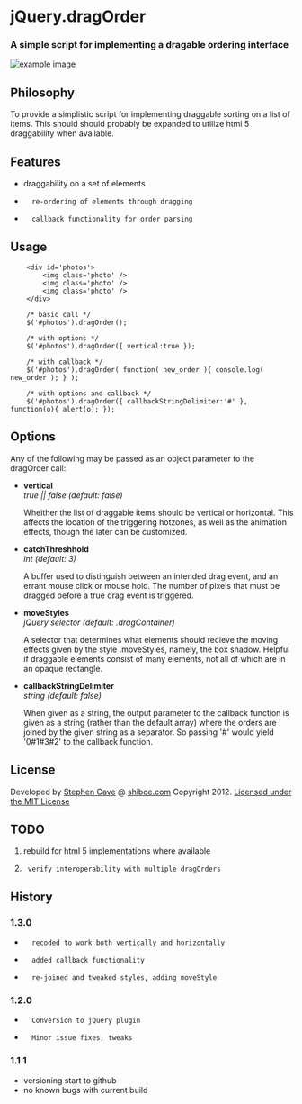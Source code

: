
# 	jQuery.dragOrder
### A simple script for implementing a dragable ordering interface
![example image](https://shiboe.com/media/images/dragOrder.png)

## 	Philosophy
To provide a simplistic script for implementing draggable sorting on a list of items. 
This should should probably be expanded to utilize html 5 draggability when available. 

## 	Features
*	draggability on a set of elements
*       re-ordering of elements through dragging
*       callback functionality for order parsing

##      Usage

        <div id='photos'>
            <img class='photo' />
            <img class='photo' />
            <img class='photo' />
        </div>

        /* basic call */
        $('#photos').dragOrder();

        /* with options */
        $('#photos').dragOrder({ vertical:true });

        /* with callback */
        $('#photos').dragOrder( function( new_order ){ console.log( new_order ); } );

        /* with options and callback */
        $('#photos').dragOrder({ callbackStringDelimiter:'#' }, function(o){ alert(o); });

##      Options
Any of the following may be passed as an object parameter to the dragOrder call:
<ul>
<li><b>vertical</b><br><i>true || false (default: false)</i>
<p>Wheither the list of draggable items should be vertical or horizontal. This affects the location of the triggering hotzones, as well as the animation effects, though the later can be customized.</p>

<li><b>catchThreshhold</b><br><i>int (default: 3)</i>
<p>A buffer used to distinguish between an intended drag event, and an errant mouse click or mouse hold. The number of pixels that must be dragged before a true drag event is triggered.</p>

<li><b>moveStyles</b><br><i>jQuery selector (default: .dragContainer)</i> 
<p>A selector that determines what elements should recieve the moving effects given by the style .moveStyles, namely, the box shadow. Helpful if draggable elements consist of many elements, not all of which are in an opaque rectangle.</p>

<li><b>callbackStringDelimiter</b><br><i>string (default: false)</i>
<p>When given as a string, the output parameter to the callback function is given as a string (rather than the default array) where the orders are joined by the given string as a separator. So passing '#' would yield '0#1#3#2' to the callback function.</p>
</ul>

## 	License
Developed by [Stephen Cave](sccave@gmail.com) @ [shiboe.com](http://shiboe.com) Copyright 2012. 
[Licensed under the MIT License](http://opensource.org/licenses/mit-license.php)

##	TODO
1.	rebuild for html 5 implementations where available
2.      verify interoperability with multiple dragOrders

## 	History
### 1.3.0
*       recoded to work both vertically and horizontally
*       added callback functionality
*       re-joined and tweaked styles, adding moveStyle

### 1.2.0
*       Conversion to jQuery plugin
*       Minor issue fixes, tweaks

### 1.1.1
* 	versioning start to github
* 	no known bugs with current build
